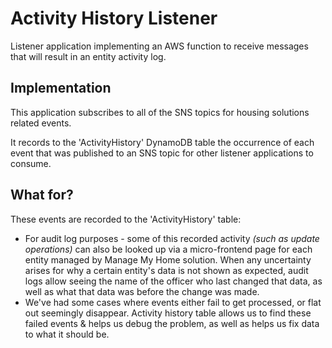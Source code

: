 # Activity History Listener
Listener application implementing an AWS function to receive messages that will result in an entity activity log.

## Implementation
This application subscribes to all of the SNS topics for housing solutions related events.

It records to the 'ActivityHistory' DynamoDB table the occurrence of each event that was published to an SNS topic for other listener applications to consume.

## What for?
These events are recorded to the 'ActivityHistory' table:
* For audit log purposes - some of this recorded activity _(such as update operations)_ can also be looked up via a micro-frontend page for each entity managed by Manage My Home solution. When any uncertainty arises for why a certain entity's data is not shown as expected, audit logs allow seeing the name of the officer who last changed that data, as well as what that data was before the change was made.
* We've had some cases where events either fail to get processed, or flat out seemingly disappear. Activity history table allows us to find these failed events & helps us debug the problem, as well as helps us fix data to what it should be.
